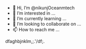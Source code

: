 - 👋 Hi, I’m @nikunjOceanmtech
- 👀 I’m interested in ...
- 🌱 I’m currently learning ...
- 💞️ I’m looking to collaborate on ...
- 📫 How to reach me ...

dfaghbjnklm,;.'/df;.
<!---
nikunjOceanmtech/nikunjOceanmtech is a ✨ special ✨ repository because its `README.md` (this file) appears on your GitHub profile.
You can click the Preview link to take a look at your changes.
--->
